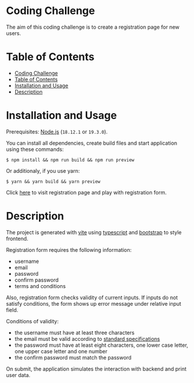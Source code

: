 # Coding Challenge

The aim of this coding challenge is to create a registration page for new users.

# Table of Contents

- [Coding Challenge](#coding-challenge)
- [Table of Contents](#table-of-contents)
- [Installation and Usage](#installation-and-usage)
- [Description](#description)

# Installation and Usage

Prerequisites: [Node.js](https://nodejs.org/en/) (`18.12.1` or `19.3.0`).

You can install all dependencies, create build files and start application using these commands:

```shell
$ npm install && npm run build && npm run preview
```

Or additionaly, if you use yarn:

```shell
$ yarn && yarn build && yarn preview
```

Click [here](http://localhost:4173/registration) to visit registration page and play with registration form.

# Description

The project is generated with [vite](https://vitejs.dev/) using [typescript](https://www.typescriptlang.org/) and [bootstrap](https://getbootstrap.com/) to style frontend.

Registration form requires the following information:

- username
- email
- password
- confirm password
- terms and conditions

Also, registration form checks validity of current inputs. If inputs do not satisfy conditions, the form shows up error message under relative input field.

Conditions of validity:

- the username must have at least three characters
- the email must be valid according to [standard specifications](https://en.wikipedia.org/wiki/Email_address#Validation_and_verification)
- the password must have at least eight characters, one lower case letter, one upper case letter and one number
- the confirm password must match the password

On submit, the application simulates the interaction with backend and print user data.
